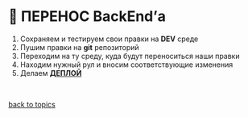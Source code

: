 # 🧙 ПЕРЕНОС BackEnd’а

1. Сохраняем и тестируем свои правки на **DEV** среде
2. Пушим правки на **git** репозиторий
3. Переходим на ту среду, куда будут переноситься наши правки
4. Находим нужный рул и вносим соответствующие изменения
5. Делаем **[ДЕПЛОЙ](https://github.com/CrappyCodeMaker/ECCENTEX-KNOWLEGE/blob/main/Content/2%20Deploy/Deploy.md#%EF%B8%8F-%D0%B4%D0%B5%D0%BF%D0%BB%D0%BE%D0%B9)**


<br/>

[back to topics](https://github.com/CrappyCodeMaker/ECCENTEX-KNOWLEGE/tree/main/Content/0%20Topics/Topics.md)